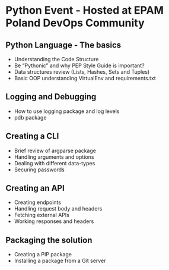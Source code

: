 # Python Event - Hosted at EPAM Poland DevOps Community

## Python Language - The basics 

* Understanding the Code Structure 
* Be “Pythonic” and why PEP Style Guide is important? 
* Data structures review (Lists, Hashes, Sets and Tuples)
* Basic OOP understanding VirtualEnv and requirements.txt

## Logging and Debugging 

* How to use logging package and log levels 
* pdb package  

## Creating a CLI

* Brief review of argparse package 
* Handling arguments and options 
* Dealing with different data-types 
* Securing passwords  

## Creating an API  

* Creating endpoints 
* Handling request body and headers 
* Fetching external APIs 
* Working responses and headers  

## Packaging the solution  

* Creating a PIP package 
* Installing a package from a Git server
